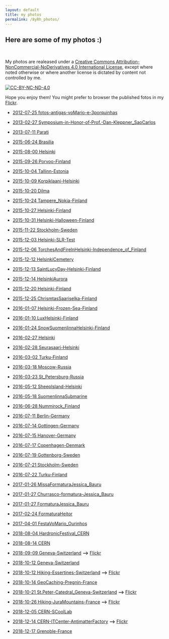 ```yaml
---
layout: default
title: my photos
permalink: /8yRh_photos/
---
```


## Here are some of my photos :)

<br>

My photos are realeased under a
[Creative Commons Attribution-NonCommercial-NoDerivatives 4.0 International License](https://creativecommons.org/licenses/by-nc-nd/4.0/),
except where noted otherwise or where another license is dictated by content
not controlled by me.

<a rel="license" href="http://creativecommons.org/licenses/by-nc-nd/4.0/">
<img src="https://i.creativecommons.org/l/by-nc-nd/4.0/88x31.png" class="mx-auto d-block" alt="CC-BY-NC-ND-4.0">
</a><br>

Hope you enjoy them! You might prefer to browser the published fotos in my
[Flickr](https://www.flickr.com/photos/heitorpb/).

- [2012-07-25 fotos-antigas-voMario-e-3porquinhas](https://drive.google.com/open?id=1J1mwCqUy79KjjZpnnAJ3VlVMPQNfe7Vb)

- [2013-02-27 Symposium-in-Honor-of-Prof.-Dan-Kleppner_SaoCarlos](https://drive.google.com/open?id=1N8OKMCSlXNQQniUNy9jTJqd997KJSKuJ)
- [2013-07-11 Parati](https://drive.google.com/open?id=1N2L9iAkY0TPkiLBRbWXcoroZwVgXnb1f)

- [2015-06-24 Brasilia](https://drive.google.com/open?id=1rPQDj_zU60IMnHvPWJIv248mycOGJhrl)
- [2015-08-00 Helsinki](https://drive.google.com/open?id=1xh4MJD8Cqn82jIDeq8CzD7M0MvotQK9U)
- [2015-09-26 Porvoo-Finland](https://drive.google.com/open?id=1Q2gIDVHCQQGaXRfUcMTBxbU9WXrAZyrS)
- [2015-10-04 Tallinn-Estonia](https://drive.google.com/open?id=1MIEH6ENGXHyU1boT12iV4gqyz_QDK8uf)
- [2015-10-09 Korpiklaani-Helsinki](https://drive.google.com/open?id=1o-S1kWQwlbPqpvM9DBAghZNGt8xuwngk)
- [2015-10-20 Dilma](https://drive.google.com/open?id=1nPVvxfXUaNDlw1Mfgcpm3XSF2DsN9jt6)
- [2015-10-24 Tampere_Nokia-Finland](https://drive.google.com/open?id=1JURKjWTZnKRtIjyDpBCqbB3Pd1mvLtqT)
- [2015-10-27 Helsinki-Finland](https://drive.google.com/open?id=1qE4sl6Ht1VzClYNa0FS5i_Uh3kKxl2-N)
- [2015-10-31 Helsinki-Halloween-Finland](https://drive.google.com/open?id=1VqEFPgqpoL3Ccvps0HVZEUWCv9siMr9d)
- [2015-11-22 Stockholm-Sweden](https://drive.google.com/open?id=1AiT-jGBr0JE6PEczU93hzA3rGikZOY77)
- [2015-12-03 Helsinki-SLR-Test](https://drive.google.com/open?id=1hYCKkS8Nv0ec3dqoDpEwlvfKUn6ksQD3)
- [2015-12-06 TorchesAndFireInHelsinki-Independence_of_Finland](https://drive.google.com/open?id=1ntG9MeYZbI65jb3Cx-4hl7ZSYvE5ezF9)
- [2015-12-12 HelsinkiCemetery](https://drive.google.com/open?id=1KoeDyR0KtqYUogBpBvDvow1sojqBBFD4)
- [2015-12-13 SaintLucyDay-Helsinki-Finland](https://drive.google.com/open?id=1g5JQtu7RL3sFsYfwvoiqVaqYcBY4Ybpc)
- [2015-12-14 HelsinkiAurora](https://drive.google.com/open?id=1wCoCcj-vyV1KvkusLk0SxTb4k2qpQNd2)
- [2015-12-20 Helsinki-Finland](https://drive.google.com/open?id=12JvY8pGPDFi3xN48rqu2PBZmViaDXrn4)
- [2015-12-25 ChrismtasSaariselka-Finland](https://drive.google.com/open?id=1G5I2lT_VH8ElVlWyAP1xylMn_x_yiq89)

- [2016-01-07 Helsinki-Frozen-Sea-Finland](https://drive.google.com/open?id=11l0XCEk2xbC_vBRbyPayxuGXTKOsw59b)
- [2016-01-10 LuxHelsinki-Finland](https://drive.google.com/open?id=1cqCts5IDP0qQw53Yg-AC4XQ2ql5rlqSs)
- [2016-01-24 SnowSuomenlinnaHelsinki-Finland](https://drive.google.com/open?id=1L1Pi3wcnJpk64y0x8Exk70ht14QsuyMH)
- [2016-02-27 Helsinki](https://drive.google.com/open?id=1nxm6zFyOMow5dmn5ivFR-F85k4M14AKR)
- [2016-02-28 Seurasaari-Helsinki](https://drive.google.com/open?id=1z1S9Ri0olq-C_fsoPRSO1P-cXImNp_Tb)
- [2016-03-02 Turku-Finland](https://drive.google.com/open?id=1G-qODSrNLscQC82RdDDyWy9LdZZy2A5y)
- [2016-03-18 Moscow-Russia](https://drive.google.com/open?id=19NvLtFRGr8YNRMMReA4tPApf5eDMzUr6)
- [2016-03-23 St_Petersburg-Russia](https://drive.google.com/open?id=1zALvtyTAJh81tUUw69r9ZgEWJrlIxNMI)
- [2016-05-12 SheepIsland-Helsinki](https://drive.google.com/open?id=1d1Two_3resUnut_TdcWU4mCNSzfI1PCc)
- [2016-05-18 SuomenlinnaSubmarine](https://drive.google.com/open?id=1_R29pjtbJy1m4RVyAah_H2mNMTB6F2tI)
- [2016-06-28 Nummirock_Finland](https://drive.google.com/open?id=1G-7rkkXbIUIYwrR1cOwxTZ3rsXcU8IBx)
- [2016-07-11 Berlin-Germany](https://drive.google.com/open?id=1apc0Ib8nn25etlvOLMqnnFdWbq7MfxQf)
- [2016-07-14 Gottingen-Germany](https://drive.google.com/open?id=1sTcAgjollj9FOhc93cHCX7zaXbpI9zc3)
- [2016-07-15 Hanover-Germany](https://drive.google.com/open?id=1EtXbzdlu2Wh8onLCqey8XHcx1ALzoTFa)
- [2016-07-17 Copenhagen-Denmark](https://drive.google.com/open?id=15xyqOVZ-6VNJrXYYIMJgcOxNi41zSPxO)
- [2016-07-19 Gottenborg-Sweden](https://drive.google.com/open?id=11Lg70cP6H55g34C_QJIz9DfMTxjXwonJ)
- [2016-07-21 Stockholm-Sweden](https://drive.google.com/open?id=1swssXF77378GcrIfBFF0EN0Bj3oPIVLy)
- [2016-07-22 Turku-Finland](https://drive.google.com/open?id=14jQyxY2nWO2DfETf0lpNdx9NgZrlHf0U)

- [2017-01-26 MissaFormaturaJessica_Bauru](https://drive.google.com/open?id=1rtDDM10aOblXazYl1HBVYfmZCy4istOe)
- [2017-01-27 Churrasco-formatura-Jessica_Bauru](https://drive.google.com/open?id=1VuToOZLxS8S5x2uVp0v3f9BDjqjJIUZn)
- [2017-01-27 FormaturaJessica_Bauru](https://drive.google.com/open?id=12kCzFaqyYSaRnJHOcQQsfLBKxGi2080g)
- [2017-02-24 FormaturaHeitor](https://drive.google.com/open?id=1u_d5wUwdiqeepBgWWr87-PrlmzdWUN24)
- [2017-04-01 FestaVoMario_Ourinhos](https://drive.google.com/open?id=1LjIYa_6HCKbDSE7oBhEIsk8O79XhYu0C)

- [2018-08-04 HardronicFestival_CERN](https://drive.google.com/open?id=1co-_sY-R4Ji7gkETVoqf5uqbgkqzUaS1)
- [2018-08-14 CERN](https://drive.google.com/open?id=13QDSWFwXYTV9DurYXG_Y1zCJY7mODQr7)
- [2018-09-09 Geneva-Switzerland](https://drive.google.com/open?id=14WH_J_ANE17_LeoTKRc7CZbNXc2zz_Fi) **-->** [Flickr](https://www.flickr.com/photos/heitorpb/albums/72157672740077697)
- [2018-10-12 Geneva-Switzerland](https://drive.google.com/open?id=1-qoHrr4GdAtkjuF041IKsazq5afrWVFx)
- [2018-10-12 Hiking-Essertines-Switzerland](https://drive.google.com/open?id=1QMB1hq96eWWBAJwNZL9W549FF1JkM72f) **-->** [Flickr](https://flic.kr/s/aHsmujJXTH)
- [2018-10-14 GeoCaching-Pregnin-France](https://drive.google.com/open?id=1Tv8k81INNDiYA0rUHagdnxVO4h11JqBU)
- [2018-10-21 St.Peter-Catedral_Geneva-Switzerland](https://drive.google.com/open?id=12-Kn6f36Jf4HruEj-Y3c5Z3KsKq52uyK) **-->** [Flickr](https://www.flickr.com/photos/heitorpb/albums/72157701299705031)
- [2018-10-26 Hiking-JuraMountains-France](https://drive.google.com/open?id=1B3t0lXdjqG6_Zt87mX_W1yYjH_eZl3eQ) **-->** [Flickr](https://www.flickr.com/photos/heitorpb/albums/72157702768040744)
- [2018-12-05 CERN-SCoolLab](https://drive.google.com/open?id=1hVNmE9zECIDgZIKnWXGJD5XzYG-CFrYZ)
- [2018-12-14 CERN-ITCenter-AntimatterFactory](https://drive.google.com/open?id=1QtkvuoYlMxJwyuuaoOf3KfXZ_FXr72um) **-->** [Flickr](https://www.flickr.com/photos/heitorpb/albums/72157704652716634)
- [2018-12-17 Grenoble-France](https://drive.google.com/open?id=12X-ZfU61K0JoOkNd--Tq_bvCU6x9VFX9)
